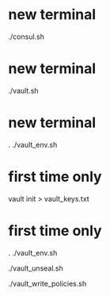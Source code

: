 # new terminal
./consul.sh

# new terminal
./vault.sh

# new terminal
. ./vault_env.sh

# first time only
vault init > vault_keys.txt

# first time only
. ./vault_env.sh

./vault_unseal.sh

./vault_write_policies.sh

